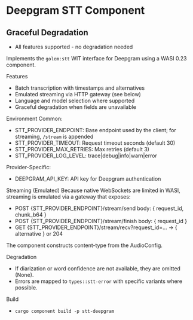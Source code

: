 # Deepgram STT Component

## Graceful Degradation
- All features supported - no degradation needed

Implements the `golem:stt` WIT interface for Deepgram using a WASI 0.23 component.

Features
- Batch transcription with timestamps and alternatives
- Emulated streaming via HTTP gateway (see below)
- Language and model selection where supported
- Graceful degradation when fields are unavailable

Environment
Common:
- STT_PROVIDER_ENDPOINT: Base endpoint used by the client; for streaming, `/stream` is appended
- STT_PROVIDER_TIMEOUT: Request timeout seconds (default 30)
- STT_PROVIDER_MAX_RETRIES: Max retries (default 3)
- STT_PROVIDER_LOG_LEVEL: trace|debug|info|warn|error

Provider-Specific:
- DEEPGRAM_API_KEY: API key for Deepgram authentication

Streaming (Emulated)
Because native WebSockets are limited in WASI, streaming is emulated via a gateway that exposes:

- POST {STT_PROVIDER_ENDPOINT}/stream/send  body: { request_id, chunk_b64 }
- POST {STT_PROVIDER_ENDPOINT}/stream/finish body: { request_id }
- GET  {STT_PROVIDER_ENDPOINT}/stream/recv?request_id=... -> { alternative } or 204

The component constructs content-type from the AudioConfig.

Degradation
- If diarization or word confidence are not available, they are omitted (None).
- Errors are mapped to `types::stt-error` with specific variants where possible.

Build
- `cargo component build -p stt-deepgram`
